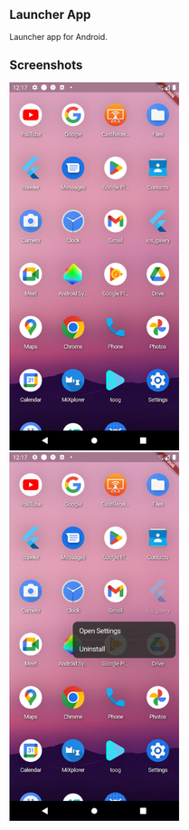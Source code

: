 ## Launcher App
Launcher app for Android.
 
## Screenshots
<img src="screenshots/Screenshot_1703539050.png" width="300">  <img src="screenshots/Screenshot_1703539069.png" width="300">
 
